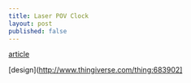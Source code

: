 ```yaml
---
title: Laser POV Clock
layout: post
published: false
---
```


[article](http://3dprint.com/50571/3d-printed-projection-clock/)

[design](http://www.thingiverse.com/thing:683902]
